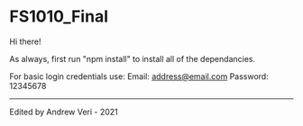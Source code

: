 # FS1010_Final

Hi there!

As always, first run "npm install" to install all of the dependancies.

For basic login credentials use:
    Email: address@email.com
    Password: 12345678

-----------------------------
Edited by Andrew Veri - 2021